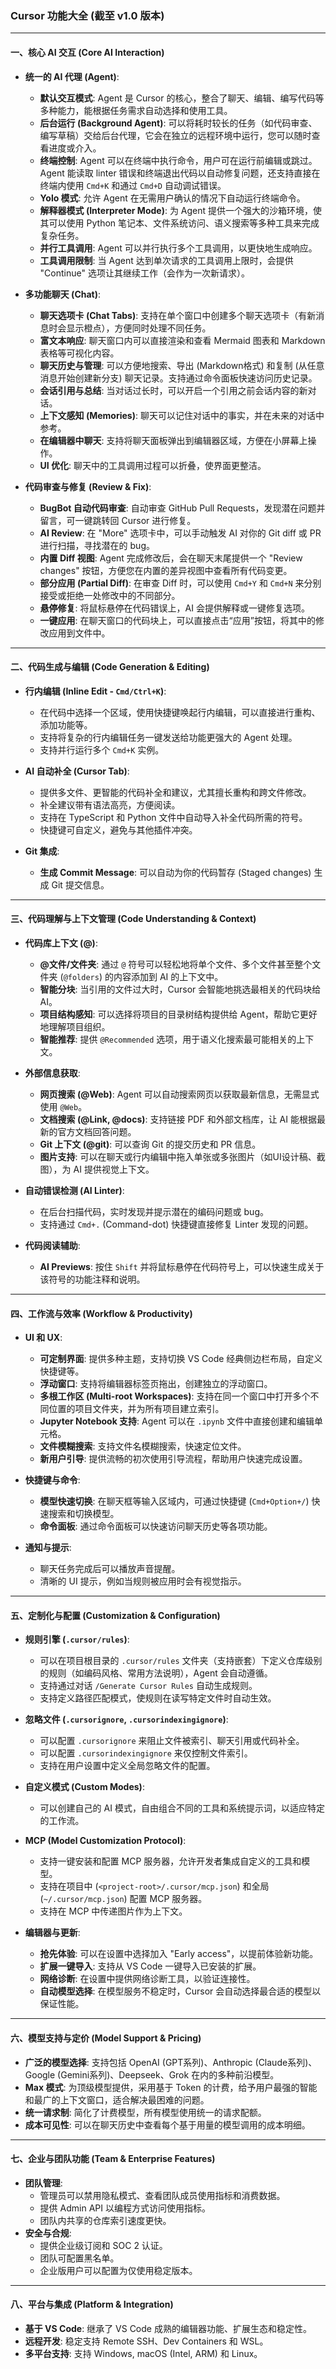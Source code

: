 ### Cursor 功能大全 (截至 v1.0 版本)

---

#### 一、核心 AI 交互 (Core AI Interaction)

*   **统一的 AI 代理 (Agent)**:
    *   **默认交互模式**: Agent 是 Cursor 的核心，整合了聊天、编辑、编写代码等多种能力，能根据任务需求自动选择和使用工具。
    *   **后台运行 (Background Agent)**: 可以将耗时较长的任务（如代码审查、编写草稿）交给后台代理，它会在独立的远程环境中运行，您可以随时查看进度或介入。
    *   **终端控制**: Agent 可以在终端中执行命令，用户可在运行前编辑或跳过。Agent 能读取 linter 错误和终端退出代码以自动修复问题，还支持直接在终端内使用 `Cmd+K` 和通过 `Cmd+D` 自动调试错误。
    *   **Yolo 模式**: 允许 Agent 在无需用户确认的情况下自动运行终端命令。
    *   **解释器模式 (Interpreter Mode)**: 为 Agent 提供一个强大的沙箱环境，使其可以使用 Python 笔记本、文件系统访问、语义搜索等多种工具来完成复杂任务。
    *   **并行工具调用**: Agent 可以并行执行多个工具调用，以更快地生成响应。
    *   **工具调用限制**: 当 Agent 达到单次请求的工具调用上限时，会提供 "Continue" 选项让其继续工作（会作为一次新请求）。

*   **多功能聊天 (Chat)**:
    *   **聊天选项卡 (Chat Tabs)**: 支持在单个窗口中创建多个聊天选项卡（有新消息时会显示橙点），方便同时处理不同任务。
    *   **富文本响应**: 聊天窗口内可以直接渲染和查看 Mermaid 图表和 Markdown 表格等可视化内容。
    *   **聊天历史与管理**: 可以方便地搜索、导出 (Markdown格式) 和复制 (从任意消息开始创建新分支) 聊天记录。支持通过命令面板快速访问历史记录。
    *   **会话引用与总结**: 当对话过长时，可以开启一个引用之前会话内容的新对话。
    *   **上下文感知 (Memories)**: 聊天可以记住对话中的事实，并在未来的对话中参考。
    *   **在编辑器中聊天**: 支持将聊天面板弹出到编辑器区域，方便在小屏幕上操作。
    *   **UI 优化**: 聊天中的工具调用过程可以折叠，使界面更整洁。

*   **代码审查与修复 (Review & Fix)**:
    *   **BugBot 自动代码审查**: 自动审查 GitHub Pull Requests，发现潜在问题并留言，可一键跳转回 Cursor 进行修复。
    *   **AI Review**: 在 "More" 选项卡中，可以手动触发 AI 对你的 Git diff 或 PR 进行扫描，寻找潜在的 bug。
    *   **内置 Diff 视图**: Agent 完成修改后，会在聊天末尾提供一个 "Review changes" 按钮，方便您在内置的差异视图中查看所有代码变更。
    *   **部分应用 (Partial Diff)**: 在审查 Diff 时，可以使用 `Cmd+Y` 和 `Cmd+N` 来分别接受或拒绝一处修改中的不同部分。
    *   **悬停修复**: 将鼠标悬停在代码错误上，AI 会提供解释或一键修复选项。
    *   **一键应用**: 在聊天窗口的代码块上，可以直接点击“应用”按钮，将其中的修改应用到文件中。

---

#### 二、代码生成与编辑 (Code Generation & Editing)

*   **行内编辑 (Inline Edit - `Cmd/Ctrl+K`)**:
    *   在代码中选择一个区域，使用快捷键唤起行内编辑，可以直接进行重构、添加功能等。
    *   支持将复杂的行内编辑任务一键发送给功能更强大的 Agent 处理。
    *   支持并行运行多个 `Cmd+K` 实例。

*   **AI 自动补全 (Cursor Tab)**:
    *   提供多文件、更智能的代码补全和建议，尤其擅长重构和跨文件修改。
    *   补全建议带有语法高亮，方便阅读。
    *   支持在 TypeScript 和 Python 文件中自动导入补全代码所需的符号。
    *   快捷键可自定义，避免与其他插件冲突。

*   **Git 集成**:
    *   **生成 Commit Message**: 可以自动为你的代码暂存 (Staged changes) 生成 Git 提交信息。

---

#### 三、代码理解与上下文管理 (Code Understanding & Context)

*   **代码库上下文 (@)**:
    *   **@文件/文件夹**: 通过 `@` 符号可以轻松地将单个文件、多个文件甚至整个文件夹 (`@folders`) 的内容添加到 AI 的上下文中。
    *   **智能分块**: 当引用的文件过大时，Cursor 会智能地挑选最相关的代码块给 AI。
    *   **项目结构感知**: 可以选择将项目的目录树结构提供给 Agent，帮助它更好地理解项目组织。
    *   **智能推荐**: 提供 `@Recommended` 选项，用于语义化搜索最可能相关的上下文。

*   **外部信息获取**:
    *   **网页搜索 (@Web)**: Agent 可以自动搜索网页以获取最新信息，无需显式使用 `@Web`。
    *   **文档搜索 (@Link, @docs)**: 支持链接 PDF 和外部文档库，让 AI 能根据最新的官方文档回答问题。
    *   **Git 上下文 (@git)**: 可以查询 Git 的提交历史和 PR 信息。
    *   **图片支持**: 可以在聊天或行内编辑中拖入单张或多张图片（如UI设计稿、截图），为 AI 提供视觉上下文。

*   **自动错误检测 (AI Linter)**:
    *   在后台扫描代码，实时发现并提示潜在的编码问题或 bug。
    *   支持通过 `Cmd+.` (Command-dot) 快捷键直接修复 Linter 发现的问题。

*   **代码阅读辅助**:
    *   **AI Previews**: 按住 `Shift` 并将鼠标悬停在代码符号上，可以快速生成关于该符号的功能注释和说明。

---

#### 四、工作流与效率 (Workflow & Productivity)

*   **UI 和 UX**:
    *   **可定制界面**: 提供多种主题，支持切换 VS Code 经典侧边栏布局，自定义快捷键等。
    *   **浮动窗口**: 支持将编辑器标签页拖出，创建独立的浮动窗口。
    *   **多根工作区 (Multi-root Workspaces)**: 支持在同一个窗口中打开多个不同位置的项目文件夹，并为所有项目建立索引。
    *   **Jupyter Notebook 支持**: Agent 可以在 `.ipynb` 文件中直接创建和编辑单元格。
    *   **文件模糊搜索**: 支持文件名模糊搜索，快速定位文件。
    *   **新用户引导**: 提供流畅的初次使用引导流程，帮助用户快速完成设置。

*   **快捷键与命令**:
    *   **模型快速切换**: 在聊天框等输入区域内，可通过快捷键 (`Cmd+Option+/`) 快速搜索和切换模型。
    *   **命令面板**: 通过命令面板可以快速访问聊天历史等各项功能。

*   **通知与提示**:
    *   聊天任务完成后可以播放声音提醒。
    *   清晰的 UI 提示，例如当规则被应用时会有视觉指示。

---

#### 五、定制化与配置 (Customization & Configuration)

*   **规则引擎 (`.cursor/rules`)**:
    *   可以在项目根目录的 `.cursor/rules` 文件夹（支持嵌套）下定义仓库级别的规则（如编码风格、常用方法说明），Agent 会自动遵循。
    *   支持通过对话 `/Generate Cursor Rules` 自动生成规则。
    *   支持定义路径匹配模式，使规则在读写特定文件时自动生效。

*   **忽略文件 (`.cursorignore`, `.cursorindexingignore`)**:
    *   可以配置 `.cursorignore` 来阻止文件被索引、聊天引用或代码补全。
    *   可以配置 `.cursorindexingignore` 来仅控制文件索引。
    *   支持在用户设置中定义全局忽略文件的配置。

*   **自定义模式 (Custom Modes)**:
    *   可以创建自己的 AI 模式，自由组合不同的工具和系统提示词，以适应特定的工作流。

*   **MCP (Model Customization Protocol)**:
    *   支持一键安装和配置 MCP 服务器，允许开发者集成自定义的工具和模型。
    *   支持在项目中 (`<project-root>/.cursor/mcp.json`) 和全局 (`~/.cursor/mcp.json`) 配置 MCP 服务器。
    *   支持在 MCP 中传递图片作为上下文。

*   **编辑器与更新**:
    *   **抢先体验**: 可以在设置中选择加入 "Early access"，以提前体验新功能。
    *   **扩展一键导入**: 支持从 VS Code 一键导入已安装的扩展。
    *   **网络诊断**: 在设置中提供网络诊断工具，以验证连接性。
    *   **自动模型选择**: 在模型服务不稳定时，Cursor 会自动选择最合适的模型以保证性能。

---

#### 六、模型支持与定价 (Model Support & Pricing)

*   **广泛的模型选择**: 支持包括 OpenAI (GPT系列)、Anthropic (Claude系列)、Google (Gemini系列)、Deepseek、Grok 在内的多种前沿模型。
*   **Max 模式**: 为顶级模型提供，采用基于 Token 的计费，给予用户最强的智能和最广的上下文窗口，适合解决最困难的问题。
*   **统一请求制**: 简化了计费模型，所有模型使用统一的请求配额。
*   **成本可见性**: 可以在聊天历史中查看每个基于用量的模型调用的成本明细。

---

#### 七、企业与团队功能 (Team & Enterprise Features)

*   **团队管理**:
    *   管理员可以禁用隐私模式、查看团队成员使用指标和消费数据。
    *   提供 Admin API 以编程方式访问使用指标。
    *   团队内共享的仓库索引速度更快。
*   **安全与合规**:
    *   提供企业级订阅和 SOC 2 认证。
    *   团队可配置黑名单。
    *   企业版用户可以配置为仅使用稳定版本。

---

#### 八、平台与集成 (Platform & Integration)

*   **基于 VS Code**: 继承了 VS Code 成熟的编辑器功能、扩展生态和稳定性。
*   **远程开发**: 稳定支持 Remote SSH、Dev Containers 和 WSL。
*   **多平台支持**: 支持 Windows, macOS (Intel, ARM) 和 Linux。